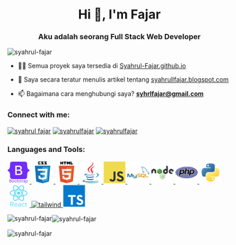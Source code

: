 <h1 align="center">Hi 👋, I'm Fajar</h1>
<h3 align="center">Aku adalah seorang Full Stack Web Developer</h3>

<p align="left"> <img src="https://komarev.com/ghpvc/?username=syahrul-fajar&label=Profile%20views&color=0e75b6&style=flat" alt="syahrul-fajar" /> </p>

- 👨‍💻 Semua proyek saya tersedia di [Syahrul-Fajar.github.io](https://syahrul-fajar.github.io)

- 📝 Saya secara teratur menulis artikel tentang [syahrullfajar.blogspot.com](https://syahrullfajar.blogspot.com)

- 📫 Bagaimana cara menghubungi saya? **syhrlfajar@gmail.com**

<h3 align="left">Connect with me:</h3>
<p align="left">
<a href="https://www.linkedin.com/in/syahrul-fajar-132057315/" target="blank"><img align="center" src="https://raw.githubusercontent.com/rahuldkjain/github-profile-readme-generator/master/src/images/icons/Social/linked-in-alt.svg" alt="syahrul fajar" height="30" width="40" /></a>
<a href="https://fb.com/syahrulfajar" target="blank"><img align="center" src="https://raw.githubusercontent.com/rahuldkjain/github-profile-readme-generator/master/src/images/icons/Social/facebook.svg" alt="syahrulfajar" height="30" width="40" /></a>
<a href="https://instagram.com/syahrulfajar" target="blank"><img align="center" src="https://raw.githubusercontent.com/rahuldkjain/github-profile-readme-generator/master/src/images/icons/Social/instagram.svg" alt="syahrulfajar" height="30" width="40" /></a>
</p>

<h3 align="left">Languages and Tools:</h3>
<p align="left">
  <a href="https://getbootstrap.com" target="_blank" rel="noreferrer">
    <img src="https://raw.githubusercontent.com/devicons/devicon/master/icons/bootstrap/bootstrap-plain-wordmark.svg" alt="bootstrap" width="50" height="50"/>
  </a>
  <a href="https://www.w3schools.com/css/" target="_blank" rel="noreferrer">
    <img src="https://raw.githubusercontent.com/devicons/devicon/master/icons/css3/css3-original-wordmark.svg" alt="css3" width="50" height="50"/>
  </a>
  <a href="https://www.w3.org/html/" target="_blank" rel="noreferrer">
    <img src="https://raw.githubusercontent.com/devicons/devicon/master/icons/html5/html5-original-wordmark.svg" alt="html5" width="50" height="50"/>
  </a>
  <a href="https://www.java.com" target="_blank" rel="noreferrer">
    <img src="https://raw.githubusercontent.com/devicons/devicon/master/icons/java/java-original.svg" alt="java" width="50" height="50"/>
  </a>
  <a href="https://developer.mozilla.org/en-US/docs/Web/JavaScript" target="_blank" rel="noreferrer">
    <img src="https://raw.githubusercontent.com/devicons/devicon/master/icons/javascript/javascript-original.svg" alt="javascript" width="50" height="50"/>
  </a>
  <a href="https://www.mysql.com/" target="_blank" rel="noreferrer">
    <img src="https://raw.githubusercontent.com/devicons/devicon/master/icons/mysql/mysql-original-wordmark.svg" alt="mysql" width="50" height="50"/>
  </a>
  <a href="https://nodejs.org" target="_blank" rel="noreferrer">
    <img src="https://raw.githubusercontent.com/devicons/devicon/master/icons/nodejs/nodejs-original-wordmark.svg" alt="nodejs" width="50" height="50"/>
  </a>
  <a href="https://www.php.net" target="_blank" rel="noreferrer">
    <img src="https://raw.githubusercontent.com/devicons/devicon/master/icons/php/php-original.svg" alt="php" width="50" height="50"/>
  </a>
  <a href="https://www.python.org" target="_blank" rel="noreferrer">
    <img src="https://raw.githubusercontent.com/devicons/devicon/master/icons/python/python-original.svg" alt="python" width="50" height="50"/>
  </a>
  <a href="https://reactjs.org/" target="_blank" rel="noreferrer">
    <img src="https://raw.githubusercontent.com/devicons/devicon/master/icons/react/react-original-wordmark.svg" alt="react" width="50" height="50"/>
  </a>
  <a href="https://tailwindcss.com/" target="_blank" rel="noreferrer">
    <img src="https://www.vectorlogo.zone/logos/tailwindcss/tailwindcss-icon.svg" alt="tailwind" width="50" height="50"/>
  </a>
  <a href="https://www.typescriptlang.org/" target="_blank" rel="noreferrer">
    <img src="https://raw.githubusercontent.com/devicons/devicon/master/icons/typescript/typescript-original.svg" alt="typescript" width="50" height="50"/>
  </a>
</p>

<p><img align="left" src="https://github-readme-stats.vercel.app/api/top-langs?username=syahrul-fajar&show_icons=true&locale=en&layout=compact" alt="syahrul-fajar" /></p>

<p> <img align="center" src="https://github-readme-stats.vercel.app/api?username=syahrul-fajar&show_icons=true&locale=en" alt="syahrul-fajar" /></p>

<p><img align="center" src="https://github-readme-streak-stats.herokuapp.com/?user=syahrul-fajar&" alt="syahrul-fajar" /></p>
